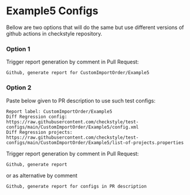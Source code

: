 # Example5 Configs

Bellow are two options that will do the same but use different versions
of github actions in checkstyle repository.


### Option 1
Trigger report generation by comment in Pull Request:
```
Github, generate report for CustomImportOrder/Example5
```

### Option 2

Paste below given to PR description to use such test configs:
```
Report label: CustomImportOrder/Example5
Diff Regression config: https://raw.githubusercontent.com/checkstyle/test-configs/main/CustomImportOrder/Example5/config.xml
Diff Regression projects: https://raw.githubusercontent.com/checkstyle/test-configs/main/CustomImportOrder/Example5/list-of-projects.properties
```

Trigger report generation by comment in Pull Request:
```
Github, generate report
```
or as alternative by comment
```
Github, generate report for configs in PR description
```
